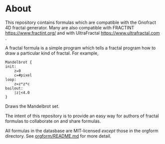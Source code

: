 # About

This repository contains formulas which are compatible with the Gnofract 4D fractal generator. Many are
also compatible with FRACTINT https://www.fractint.org/ and with UltraFractal https://www.ultrafractal.com .

A fractal formula is a simple program which tells a fractal program how to draw a particular kind of fractal. For example, 

```
Mandelbrot { 
init:
    z=0
    c=#pixel
loop:
    z=z*z*c
bailout:
    |z|<4.0
}
```

Draws the Mandelbrot set.


The intent of this repository is to provide an easy way for authors of fractal formulas to collaborate on and share formulas.

All formulas in the datasbase are MIT-licensed *except* those in the orgform directory. See [orgform/README.md](orgform/README.md) for more detail.



